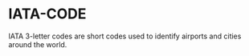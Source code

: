 # IATA-CODE
IATA 3-letter codes are short codes used to identify airports and cities around the world.
